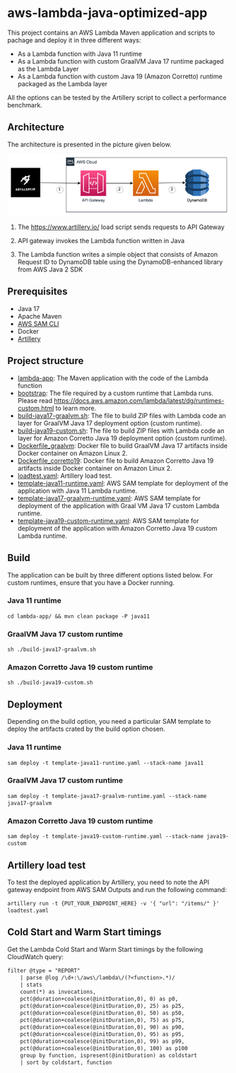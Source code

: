 # aws-lambda-java-optimized-app

This project contains an AWS Lambda Maven application and scripts to pachage and deploy it in three different ways:
- As a Lambda function with Java 11 runtime
- As a Lambda function with custom GraalVM Java 17 runtime packaged as the Lambda Layer
- As a Lambda function with custom Java 19 (Amazon Corretto) runtime packaged as the Lambda layer

All the options can be tested by the Artillery script to collect a performance benchmark.

## Architecture

The architecture is presented in the picture given below.

![Architecture](docs/architecture.png)

1. The https://www.artillery.io/ load script sends requests to API Gateway

2. API gateway invokes the Lambda function written in Java

3. The Lambda function writes a simple object that consists of Amazon Request ID to DynamoDB table using the DynamoDB-enhanced library from AWS Java 2 SDK


## Prerequisites
- Java 17
- Apache Maven
- [AWS SAM CLI](https://docs.aws.amazon.com/serverless-application-model/latest/developerguide/serverless-sam-cli-install.html)
- Docker
- [Artillery](https://www.artillery.io/)


## Project structure
- [lambda-app](lambda-app): The Maven application with the code of the Lambda function
- [bootstrap](bootstrap): The file required by a custom runtime that Lambda runs. Please read https://docs.aws.amazon.com/lambda/latest/dg/runtimes-custom.html to learn more.
- [build-java17-graalvm.sh](build-java17-graalvm.sh): The file to build ZIP files with Lambda code an layer for GraalVM Java 17 deployment option (custom runtime).
- [build-java19-custom.sh](build-java19-custom.sh): The file to build ZIP files with Lambda code an layer for Amazon Corretto Java 19 deployment option (custom runtime).
- [Dockerfile_graalvm](Dockerfile_graalvm): Docker file to build GraalVM Java 17 artifacts inside Docker container on Amazon Linux 2.
- [Dockerfile_corretto19](Dockerfile_corretto19): Docker file to build Amazon Corretto Java 19 artifacts inside Docker container on Amazon Linux 2.
- [loadtest.yaml](loadtest.yaml): Artillery load test.
- [template-java11-runtime.yaml](template-java11-runtime.yaml): AWS SAM template for deployment of the application with Java 11 Lambda runtime.
- [template-java17-graalvm-runtime.yaml](template-java17-graalvm-runtime.yaml): AWS SAM template for deployment of the application with Graal VM Java 17 custom Lambda runtime.
- [template-java19-custom-runtime.yaml](template-java19-custom-runtime.yaml): AWS SAM template for deployment of the application with Amazon Corretto Java 19 custom Lambda runtime. 

## Build

The application can be built by three different options listed below.
For custom runtimes, ensure that you have a Docker running.

### Java 11 runtime
```
cd lambda-app/ && mvn clean package -P java11
```

### GraalVM Java 17 custom runtime
```
sh ./build-java17-graalvm.sh
```

### Amazon Corretto Java 19 custom runtime
```
sh ./build-java19-custom.sh
```

## Deployment

Depending on the build option, you need a particular SAM template to deploy the artifacts crated by the build option chosen.

### Java 11 runtime
```
sam deploy -t template-java11-runtime.yaml --stack-name java11
```

### GraalVM Java 17 custom runtime
```
sam deploy -t template-java17-graalvm-runtime.yaml --stack-name java17-graalvm
```

### Amazon Corretto Java 19 custom runtime
```
sam deploy -t template-java19-custom-runtime.yaml --stack-name java19-custom
```

## Artillery load test

To test the deployed application by Artillery, you need to note the API gateway endpoint from AWS SAM Outputs and run the following command:
```
artillery run -t {PUT_YOUR_ENDPOINT_HERE} -v '{ "url": "/items/" }' loadtest.yaml
```

## Cold Start and Warm Start timings

Get the Lambda Cold Start and Warm Start timings by the following CloudWatch query:
```
filter @type = "REPORT"
    | parse @log /\d+:\/aws\/lambda\/(?<function>.*)/
    | stats
    count(*) as invocations,
    pct(@duration+coalesce(@initDuration,0), 0) as p0,
    pct(@duration+coalesce(@initDuration,0), 25) as p25,
    pct(@duration+coalesce(@initDuration,0), 50) as p50,
    pct(@duration+coalesce(@initDuration,0), 75) as p75,
    pct(@duration+coalesce(@initDuration,0), 90) as p90,
    pct(@duration+coalesce(@initDuration,0), 95) as p95,
    pct(@duration+coalesce(@initDuration,0), 99) as p99,
    pct(@duration+coalesce(@initDuration,0), 100) as p100
    group by function, ispresent(@initDuration) as coldstart
    | sort by coldstart, function
```


